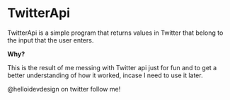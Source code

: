 # TwitterApi

TwitterApi is a simple program that returns values in Twitter that belong to the input that the user enters.



**Why?**

This is the result of me messing with Twitter api just for fun and to get a better understanding of how it worked, incase I need to use it later.

@helloidevdesign on twitter follow me!
